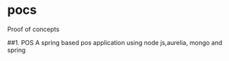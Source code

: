 # pocs
Proof of concepts

##1. POS
A spring based pos application using node js,aurelia, mongo and spring


